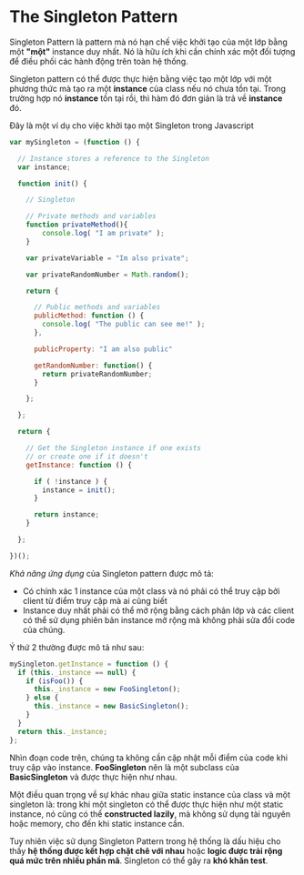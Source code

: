 # The Singleton Pattern

Singleton Pattern là pattern mà nó hạn chế việc khởi tạo của một lớp bằng một **"một"** instance duy nhất. Nó là hữu ích khi cần chính xác một đối tượng để điều phối các hành động trên toàn hệ thống.

Singleton pattern có thể được thực hiện bằng việc tạo một lớp với một phương thức mà tạo ra một **instance** của class nếu nó chưa tồn tại. Trong trường hợp nó **instance** tồn tại rồi, thì hàm đó đơn giản là trả về **instance** đó.

Đây là một ví dụ cho việc khởi tạo một Singleton trong Javascript

```js
var mySingleton = (function () {

  // Instance stores a reference to the Singleton
  var instance;

  function init() {

    // Singleton

    // Private methods and variables
    function privateMethod(){
        console.log( "I am private" );
    }

    var privateVariable = "Im also private";

    var privateRandomNumber = Math.random();

    return {

      // Public methods and variables
      publicMethod: function () {
        console.log( "The public can see me!" );
      },

      publicProperty: "I am also public"

      getRandomNumber: function() {
        return privateRandomNumber;
      }

    };

  };

  return {

    // Get the Singleton instance if one exists
    // or create one if it doesn't
    getInstance: function () {

      if ( !instance ) {
        instance = init();
      }

      return instance;
    }

  };

})();
```

_Khả năng ứng dụng_ của Singleton pattern được mô tả:

- Có chính xác 1 instance của một class và nó phải có thể truy cập bởi client từ điểm truy cập mà ai cũng biết
- Instance duy nhất phải có thể mở rộng bằng cách phân lớp và các client có thể sử dụng phiên bản instance mở rộng mà không phải sửa đổi code của chúng.

Ý thứ 2 thường được mô tả như sau:

```js
mySingleton.getInstance = function () {
  if (this._instance == null) {
    if (isFoo()) {
      this._instance = new FooSingleton();
    } else {
      this._instance = new BasicSingleton();
    }
  }
  return this._instance;
};
```

Nhìn đoạn code trên, chúng ta không cần cập nhật mỗi điểm của code khi truy cập vào instance. __FooSingleton__ nên là một subclass của __BasicSingleton__ và được thực hiện như nhau. 

Một điều quan trọng về sự khác nhau giữa static instance của class và một singleton là: trong khi một singleton có thể được thực hiện như một static instance, nó cũng có thể __constructed lazily__, mà không sử dụng tài nguyên hoặc memory, cho đến khi static instance cần.

Tuy nhiên việc sử dụng Singleton Pattern trong hệ thống là dấu hiệu cho thấy __hệ thống được kết hợp chặt chẽ với nhau__ hoặc __logic được trải rộng quá mức trên nhiều phần mã__. Singleton có thể gây ra __khó khăn test__.